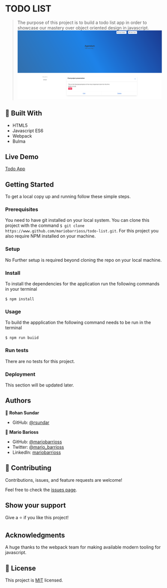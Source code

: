 # TODO LIST

> The purpose of this project is to build a todo list app in order to showcase our mastery over object oriented design in javascript. 
![screenshot](./docs/screenshot.png)

## :hammer: Built With

- HTML5
- Javascript ES6
- Webpack
- Bulma

## Live Demo

[Todo App](https://flamboyant-brahmagupta-de97f9.netlify.app/)


## Getting Started

To get a local copy up and running follow these simple steps.

### Prerequisites
  
  You need to have git installed on your local system.
  You can clone this project with the command `$ git clone https://www.github.com/mariobarrioss/todo-list.git`.
  For this project you also require NPM installed on your machine.
  
### Setup
  
  No Further setup is required beyond cloning the repo on your local machine.
  
### Install
  
  To install the dependencies for the application run the following commands in your terminal
  
  `$ npm install`
  
### Usage
  
  To build the appplication the following command needs to be run in the terminal
  
  `$ npm run buiid`
  
### Run tests
  
  There are no tests for this project.
  
### Deployment
  
  This section will be updated later.


## Authors

👤 **Rohan Sundar**

- GitHub: [@rsundar](https://github.com/rsundar)


👤 **Mario Barioss**

- GitHub: [@mariobarrioss](https://github.com/mariobarrioss)
- Twitter: [@mario_barrioss](https://twitter.com/@mario_barrioss)
- LinkedIn: [mariobarrioss](https://www.linkedin.com/in/mariobarrioss)

## 🤝 Contributing

Contributions, issues, and feature requests are welcome!

Feel free to check the [issues page](issues/).

## Show your support

Give a ⭐️ if you like this project!

## Acknowledgments

  A huge thanks to the webpack team for making available modern tooling for javascript.

## 📝 License

This project is [MIT](https://github.com/mariobarrioss/todo-list/blob/feature-branch/LICENSE) licensed.
